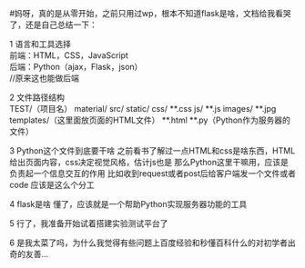 #妈呀，真的是从零开始，之前只用过wp，根本不知道flask是啥，文档给我看哭了，还是自己总结一下：

1 语言和工具选择<br/>
前端：HTML，CSS，JavaScript<br/>
后端：Python（ajax，Flask，json）<br/>
//原来这也能做后端<br/>

2 文件路径结构<br/>
TEST/（项目名）
  material/
  src/
    static/
      css/
        **.css
      js/
        **.js
      images/
        **.jpg
    templates/（这里面放页面的HTML文件）
      **.html
    **.py（Python作为服务器的文件）

3 Python这个文件到底要干啥
之前看书了解过一点HTML和css是啥东西，HTML给出页面内容，css决定视觉风格，估计js也是
那么Python这里干嘛用，应该是负责起一个信息交互的作用
比如收到request或者post后给客户端发一个文件或者code
应该是这么个分工

4 flask是啥
懂了，应该就是一个帮助Python实现服务器功能的工具

5 行了，我准备开始试着搭建实验测试平台了

6 是我太菜了吗，为什么我觉得有些问题上百度经验和秒懂百科什么的对初学者出奇的友善...
